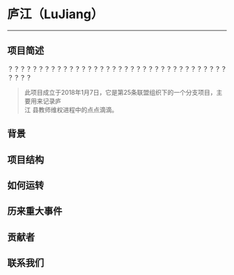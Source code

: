 # 庐江（LuJiang）
---------------
## 项目简述
？？？？？？？？？？？？？？？？？？？？？？？？？？？？？？？？？？？？？？？？
>此项目成立于2018年1月7日，它是第25条联盟组织下的一个分支项目，主要用来记录庐<br/>江
县教师维权进程中的点点滴滴。
## 背景
## 项目结构
## 如何运转
## 历来重大事件
## 贡献者
## 联系我们
